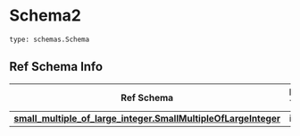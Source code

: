 # Schema2
```
type: schemas.Schema
```

## Ref Schema Info
Ref Schema | Input Type | Output Type
---------- | ---------- | -----------
[**small_multiple_of_large_integer.SmallMultipleOfLargeInteger**](../../../../../../../../../components/schema/small_multiple_of_large_integer.md) | int | int
